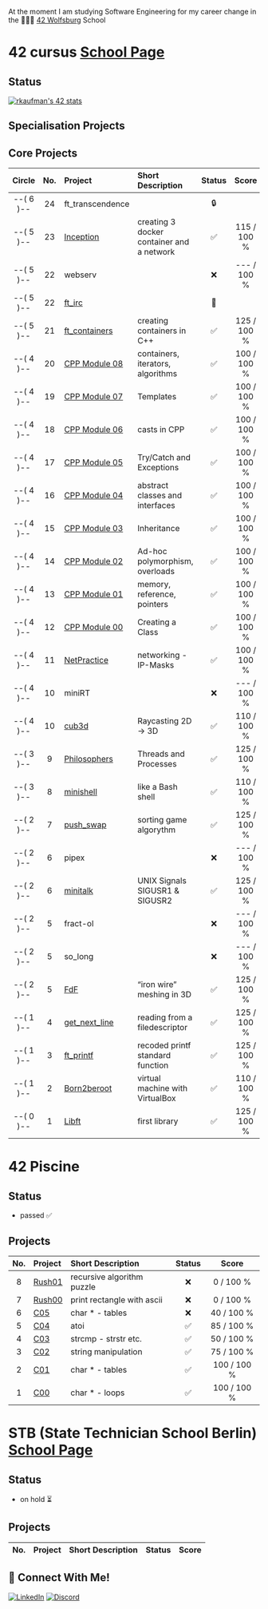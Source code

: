 
At the moment I am studying Software Engineering for my career change in the 👨🏻‍💻 [42 Wolfsburg](https://42wolfsburg.de/) School


# 42 cursus [School Page](https://42wolfsburg.de/)

## Status
[![rkaufman's 42 stats](https://badge42.vercel.app/api/v2/cl2r6b3yn005909mln989e21s/stats?cursusId=21&coalitionId=undefined)](https://github.com/JaeSeoKim/badge42)

## Specialisation Projects

## Core Projects

|  Circle | No. | Project                                     | Short Description  | Status |     Score    |
| :-----: | :-: | :------------------------------------------ | :----------------- | :----: | :----------: |
|--( 6 )--| 24  | ft_transcendence               |                    | 🔒      |
|--( 5 )--| 23  | [Inception](../../../42_Inception)          | creating 3 docker container and a network        | ✅     | 115 / 100 % |
|--( 5 )--| 22  | webserv                        |                    | ❌     | --- / 100 % | 
|--( 5 )--| 22  | [ft_irc](../../../42_ft_irc)                |                    | 📝      |
|--( 5 )--| 21  | [ft_containers](../../../42_ft_containers)  | creating containers in C++ | ✅     |  125 / 100 % |
|--( 4 )--| 20  | [CPP Module 08](../../../42_cpp_08)         | containers, iterators, algorithms| ✅     | 100 / 100 % |
|--( 4 )--| 19  | [CPP Module 07](../../../42_cpp_07)         | Templates                        | ✅     | 100 / 100 % |
|--( 4 )--| 18  | [CPP Module 06](../../../42_cpp_06)         | casts in CPP                     | ✅     | 100 / 100 % |
|--( 4 )--| 17  | [CPP Module 05](../../../42_cpp_05)         | Try/Catch and Exceptions         | ✅     | 100 / 100 % |
|--( 4 )--| 16  | [CPP Module 04](../../../42_cpp_04)         | abstract classes and interfaces  | ✅     | 100 / 100 % |
|--( 4 )--| 15  | [CPP Module 03](../../../42_cpp_03)         | Inheritance                      | ✅     | 100 / 100 % |
|--( 4 )--| 14  | [CPP Module 02](../../../42_cpp_02)         | Ad-hoc polymorphism, overloads   | ✅     | 100 / 100 % |
|--( 4 )--| 13  | [CPP Module 01](../../../42_cpp_01)         | memory, reference, pointers      | ✅     | 100 / 100 % |
|--( 4 )--| 12  | [CPP Module 00](../../../42_cpp_00)         | Creating a Class                 | ✅     | 100 / 100 % |
|--( 4 )--| 11  | [NetPractice](../../../42_NetPractice)      | networking - IP-Masks            | ✅     | 100 / 100 % |
|--( 4 )--| 10  | miniRT                                      |                                  | ❌     | --- / 100 % | 
|--( 4 )--| 10  | [cub3d](../../../42_cub3D)                  | Raycasting 2D -> 3D              | ✅     | 110 / 100 % |
|--( 3 )--|  9  | [Philosophers](../../../42_philosophers)    | Threads and Processes            | ✅     | 125 / 100 % |
|--( 3 )--|  8  | [minishell](../../../42_minishell)          | like a Bash shell                | ✅     | 110 / 100 % |
|--( 2 )--|  7  | [push_swap](../../../42_push_swap)          | sorting game algorythm           | ✅     | 125 / 100 % |
|--( 2 )--|  6  | pipex                                       |                                  | ❌     | --- / 100 % |   
|--( 2 )--|  6  | [minitalk](../../../42_minitalk)            | UNIX Signals SIGUSR1 & SIGUSR2   | ✅     | 125 / 100 % |    
|--( 2 )--|  5  | fract-ol                                    |                                  | ❌     | --- / 100 % |
|--( 2 )--|  5  | so_long                                     |                                  | ❌     | --- / 100 % |
|--( 2 )--|  5  | [FdF](../../../42_fdf)                      | “iron wire” meshing in 3D        | ✅     | 125 / 100 % |    
|--( 1 )--|  4  | [get_next_line](../../../42_get_next_line)  | reading from a filedescriptor    | ✅     | 125 / 100 % |
|--( 1 )--|  3  | [ft_printf](../../../42_ft_printf)          | recoded printf standard function | ✅     | 125 / 100 % |  
|--( 1 )--|  2  | [Born2beroot](../../../42_Born2beroot)      | virtual machine with VirtualBox  | ✅     | 110 / 100 % | 
|--( 0 )--|  1  | [Libft](../../../42_Libft)                  | first library                    | ✅     | 125 / 100 % |  


# 42 Piscine

## Status
* passed ✅

## Projects

| No. | Project                                     |      Short Description    | Status |     Score    |
| :-: | :------------------------------------------ | :------------------------ | :----: | :----------: |
|  8  | [Rush01](../../../42_Piscine_Rush01)        | recursive algorithm puzzle| ❌      |   0 / 100 % | 
|  7  | [Rush00](../../../42_Piscine_Rush00)        | print rectangle with ascii| ❌      |   0 / 100 % | 
|  6  | [C05](../../../42_Piscine_C05)              | char * - tables           | ❌      |  40 / 100 % | 
|  5  | [C04](../../../42_Piscine_C04)              | atoi                      | ✅      |  85 / 100 % | 
|  4  | [C03](../../../42_Piscine_C03)              | strcmp - strstr etc.      | ✅      |  50 / 100 % | 
|  3  | [C02](../../../42_Piscine_C02)              | string manipulation       | ✅      |  75 / 100 % | 
|  2  | [C01](../../../42_Piscine_C01)              | char * - tables           | ✅      | 100 / 100 % |  
|  1  | [C00](../../../42_Piscine_C00)              | char * - loops            | ✅      | 100 / 100 % |  

# STB (State Technician School Berlin) [School Page](https://www.technikerschule-berlin.de/fachrichtungen/informatik-datentechnik/fachrichtung)

## Status
* on hold ⏳

## Projects

| No. | Project                                     |    Short Description   | Status |     Score    |
| :-: | :------------------------------------------ | :--------------------- | :----: | :----------: |

## 📱 Connect With Me!
[![LinkedIn](https://img.shields.io/badge/-LinkedIn-0e76a8?style=flat-square&logo=linkedin&logoColor=white)](https://www.linkedin.com/in/ren%C3%A9-kaufmann-14072a239/)
[![Discord](https://img.shields.io/badge/Discord-7289DA?style=flat-square&logo=discord&logoColor=white)](https://discordapp.com/users/426426595817947137)

